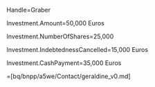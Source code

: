 Handle=Graber

Investment.Amount=50,000 Euros

Investment.NumberOfShares=25,000

Investment.IndebtednessCancelled=15,000 Euros

Investment.CashPayment=35,000 Euros

=[bq/bnpp/a5we/Contact/geraldine_v0.md]